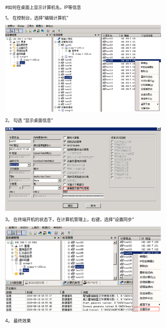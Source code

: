 #如何在桌面上显示计算机名，IP等信息

1。 在控制台，选择“编辑计算机”





![](/assets/108-1.png)

2。 勾选 “显示桌面信息”

![](/assets/117-1.png)



3。 在终端开机的状态下，在计算机管理上，右键，选择“设置同步”















![](/assets/110-2.png)




4。 最终效果


